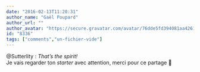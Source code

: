 ```yaml
---
date: "2016-02-13T11:20:31"
author_name: "Gaël Poupard"
author_url: ""
author_avatar: "https://secure.gravatar.com/avatar/76dde5fd394081aa4261802372fe2e33"
id: "8336"
tags: ["comments","un-fichier-vide"]
---
```

@Sutterlity : _That’s the spirit!_  
Je vais regarder ton _starter_ avec attention, merci pour ce partage 🙂
